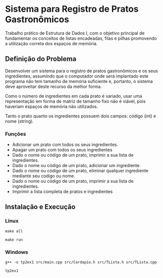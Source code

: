 # Sistema para Registro de Pratos Gastronômicos

Trabalho prático de Estrutura de Dados I, com o objetivo principal de fundamentar os conceitos de listas encadeadas, filas e pilhas promovendo a utilização correta dos espaços de memória.

## Definição do Problema

Desenvolver um sistema para o registro de pratos gastronômicos e os seus ingredientes, assumindo que o computador onde será implantado este programa não tem tamanho de memória suficiente e, portanto, o sistema deve aproveitar deste recurso da melhor forma. 

Como o número de ingredientes em cada prato é variado, usar uma representação em forma de matriz de tamanho fixo não é viável, pois haveriam espaços de memória não utilizados. 

Tanto o  prato quanto os ingredientes possuem dois campos: código (int) e nome (string).

### Funções

* Adicionar um prato com todos os seus ingredientes.
* Apagar um prato com todos os seus ingredientes
* Dado o nome ou código de um prato, imprimir a sua lista de ingredientes.
* Dado o nome ou código de um prato, adicionar um ingrediente.
* Dado o nome ou código de um prato, eliminar qualquer ingrediente mediante seu
codigo ou nome.
* Dado o nome ou código de um prato, imprimir a sua lista de ingredientes.
* Imprimir a lista completa de pratos e ingredientes

## Instalação e Execução


### Linux

```
make all
```

```
make run
```

### Windows

```
g++ -o tp2ex1 src/main.cpp src/Cardapio.h src/TLista.h src/TLista.cpp
```

```
tp2ex1
```